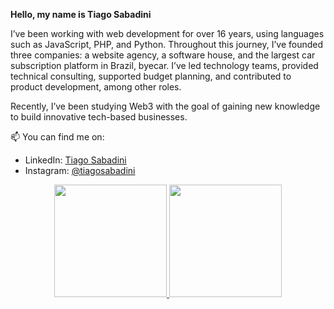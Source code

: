
**Hello, my name is Tiago Sabadini** 

I’ve been working with web development for over 16 years, using languages such as JavaScript, PHP, and Python. Throughout this journey, I’ve founded three companies: a website agency, a software house, and the largest car subscription platform in Brazil, byecar. I’ve led technology teams, provided technical consulting, supported budget planning, and contributed to product development, among other roles.

Recently, I’ve been studying Web3 with the goal of gaining new knowledge to build innovative tech-based businesses.

📫 You can find me on:

* LinkedIn: [Tiago Sabadini](https://www.linkedin.com/in/tiagosabadini/)
* Instagram: [@tiagosabadini](https://www.instagram.com/tiagosabadini/)

<div align="center">
  <a href="https://github.com/tiagosabadini">
  <img height="180em" src="https://github-readme-stats.vercel.app/api?username=tiagosabadini&show_icons=true&theme=transparent&include_all_commits=true&count_private=true"/>
  <img height="180em" src="https://github-readme-stats.vercel.app/api/top-langs/?username=tiagosabadini&layout=compact&langs_count=7&theme=transparent"/>
</div>

